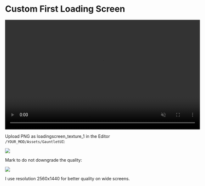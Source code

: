 # Custom First Loading Screen

<center>
<video width="640" height="360" controls autoplay loop muted>
    <source src="/pics/first_loading_screen_demo.webm" type="video/webm">
    Your browser does not support the video tag.
</video>
</center>


Upload PNG as loadingscreen_texture_1 in the Editor `/YOUR_MOD/Assets/GauntletUI`:

![](/pics/2411190834.png)


Mark to do not downgrade the quality:

![](/pics/2411190834b.png)


I use resolution 2560x1440 for better quality on wide screens.